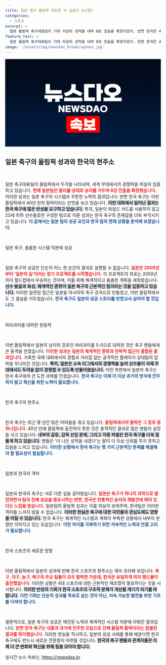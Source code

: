 ```yaml
---
title: 일본 축구 올림픽 허전함 속 감동의 순간들!
categories:
  - 스포츠
excerpt: >
  일본 올림픽 축구대표팀이 기대 이상의 성적을 내며 8강 진출을 확정지었다. 반면 한국은 40년 만에 올림픽 탈락의 굴욕을 겪으며, 흉흉한 축구 여건에서 분노하는 팬들의 시선만 나아간다.
feature_text: >
  일본 올림픽 축구대표팀이 기대 이상의 성적을 내며 8강 진출을 확정지었다. 반면 한국은 40년 만에 올림픽 탈락의 굴욕을 겪으며, 흉흉한 축구 여건에서 분노하는 팬들의 시선만 나아간다.
image: '/assets/img/newsdao_breakingnews.jpg'
---
```


<p><img src="/assets/img/newsdao_breakingnews.jpg" alt="pcversion 속보" /></p>

<h2 data-ke-size="size26">일본 축구의 올림픽 성과와 한국의 현주소</h2>

<p data-ke-size="size16">&nbsp;</p>

<p>일본 축구대표팀이 올림픽에서 두각을 나타내며, 세계 무대에서의 경쟁력을 여실히 입증하고 있습니다. <b><span style="color: #ee2323;">현재 일본팀은 말리를 상대로 승리를 거두며 8강 진출을 확정했습니다.</span></b> 이러한 성과는 일본 축구의 시스템과 꾸준한 노력의 결과입니다. 반면 한국 축구는 이번 올림픽에서 40년 만의 탈락이라는 쓴맛을 보고 있습니다. <b><span style="background-color: #21538527;">이번 대회에서 일어난 결과는 한국 축구에 많은 반성을 요구하고 있습니다.</span></b> 특히, 일본이 와일드 카드를 사용하지 않고 23세 이하 선수들로만 구성한 팀으로 이룬 성과는 한국 축구의 존재감을 더욱 부각시키고 있습니다. <b><span style="color: #1a5490;">이 글에서는 일본 팀의 성공 요인과 한국 팀의 현재 상황을 분석해 보겠습니다.</span></b></p>

<p data-ke-size="size16">&nbsp;</p>

<p>일본 축구, 촘촘한 시스템 덕분에 성공</p>

<p data-ke-size="size16">&nbsp;</p>

<p>일본 축구의 성공은 단순히 어느 한 순간의 결과로 설명할 수 없습니다. <b><span style="color: #ee2323;">일본은 2005년부터 ‘일본의 길’이라는 장기 프로젝트를 시작했습니다.</span></b> 이 프로젝트의 목표는 2050년까지 월드컵에서 우승하는 것이며, 이를 위해 체계적이고 촘촘한 계획을 세워왔습니다. <b><span style="background-color: #21538527;">선수 발굴과 육성, 체계적인 훈련이 일본 축구의 근본적인 힘이라는 것을 입증하고 있습니다.</span></b> 이러한 일관된 접근은 일본을 아시아의 축구 강국으로 만들었고, 이번 올림픽에서도 그 결실을 거두었습니다. <b><span style="color: #1a5490;">한국 축구도 일본의 성공 스토리를 반면교사 삼아야 할 것입니다.</span></b></p>

<p data-ke-size="size16">&nbsp;</p>

<p>파라과이를 대파한 원동력</p>

<p data-ke-size="size16">&nbsp;</p>

<p>이번 올림픽에서 일본이 남미의 강호인 파라과이를 5-0으로 대파한 것은 축구 팬들에게 큰 충격을 안겼습니다. <b><span style="color: #ee2323;">이러한 성과는 일본의 체계적인 훈련과 전략적 접근이 결합된 결과입니다.</span></b> 가혹한 국제 대회에서의 경험과 거리낌 없는 공격적인 플레이가 상대팀의 압박을 무너뜨린 것입니다. <b><span style="background-color: #21538527;">특히, 일본은 소속 리그에서의 경쟁력을 높여 선수들이 국제 무대에서도 두려움 없이 경쟁할 수 있도록 만들어왔습니다.</span></b> 이런 측면에서 일본의 축구는 한국 축구에게 큰 도전 과제를 안겼습니다. <b><span style="color: #1a5490;">한국 축구는 이제 더 이상 과거의 방식에 안주하지 말고 혁신을 위한 노력이 필요합니다.</span></b></p>

<p data-ke-size="size16">&nbsp;</p>

<p>한국 축구의 현주소</p>

<p data-ke-size="size16">&nbsp;</p>

<p>한국 축구는 최근 몇 년간 많은 어려움을 겪고 있습니다. <b><span style="color: #ee2323;">올림픽에서의 탈락은 그 징후 중 하나입니다.</span></b> 40년 만에 올림픽에 출전하지 못한 것은 충격적인 결과로 많은 팬들의 실망을 사고 있습니다. <b><span style="background-color: #21538527;">내부의 갈등, 감독 선임 문제, 그리고 각종 파벌은 한국 축구를 더욱 힘들게 하고 있습니다.</span></b> 팬들은 '더 나은 성적을 내겠다'는 말이 더 이상 신뢰를 주지 못하고 있음을 느끼고 있습니다. <b><span style="color: #1a5490;">이러한 상황에서 한국 축구는 몇 가지 근본적인 문제를 해결해야 할 필요성이 절실합니다.</span></b></p>

<p data-ke-size="size16">&nbsp;</p>

<p>일본과 한국의 격차</p>

<p data-ke-size="size16">&nbsp;</p>

<p>일본과 한국의 축구는 서로 다른 길을 걸어왔습니다. <b><span style="color: #ee2323;">일본은 축구가 하나의 과학으로 발전하면서 팀의 전체 성공을 중요시하는 반면, 한국은 전통적인 승리의 재발견에 매여 있다는 느낌을 받습니다.</span></b> 일본팀의 올림픽 성과는 이를 여실히 보여주며, 한국팀은 이러한 격차를 느끼지 않을 수 없습니다. <b><span style="background-color: #21538527;">이러한 현실은 축구에 대한 국민들의 관심도에도 영향을 미칠 수 있습니다.</span></b> 한국 축구는 체계적인 시스템과 계획이 부족한 상황에서 내부의 분열만 이어지고 있는 모습입니다. <b><span style="color: #1a5490;">이런 차이를 극복하기 위한 지속적인 노력과 연결 고리가 필요합니다.</span></b></p>

<p data-ke-size="size16">&nbsp;</p>

<p>한국 스포츠의 새로운 방향</p>

<p data-ke-size="size16">&nbsp;</p>

<p>이번 올림픽에서 일본의 성과에 반해 한국 스포츠의 현주소는 매우 초라해 보입니다. <b><span style="color: #ee2323;">축구, 야구, 농구, 배구의 주요 팀들이 모두 탈락한 가운데, 한국은 유일하게 여자 핸드볼이 출전했습니다.</span></b> 이러한 상황은 4대 스포츠에 대한 근본적인 재조명이 필요하다는 것을 시사합니다. <b><span style="background-color: #21538527;">이러한 반성의 기회가 한국 스포츠의 구조적 문제가 개선될 계기가 되기를 바랍니다.</span></b> <b><span style="color: #1a5490;">이런 기회는 단순히 성과를 목표로 삼는 것이 아닌, 지속 가능한 발전을 위한 기초를 다져야 합니다.</span></b></p>

<p data-ke-size="size16">&nbsp;</p>

<p>결론적으로, 일본 축구의 성공은 매진된 노력과 체계적인 시스템 덕분에 이뤄진 결과입니다. <b><span style="color: #ee2323;">반면 한국 축구는 내홍과 과거에 안주한 모습으로 인해 올림픽 탈락이라는 씁쓸한 결과를 맞이했습니다.</span></b> 이러한 현실을 직시하고, 일본의 성공 사례를 통해 배운다면 한국 축구에도 반드시 새로운 전환점이 마련될 것입니다. <b><span style="background-color: #21538527;">한국의 축구 팬들과 관계자들은 이제 더 큰 변화와 혁신을 위해 힘을 모아야 합니다.</span></b> </p>
실시간 뉴스 속보는, <a href="https://newsdao.kr" rel="dofollow">https://newsdao.kr</a>


